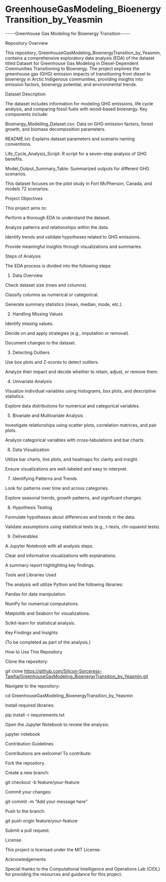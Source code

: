 # GreenhouseGasModeling_BioenergyTransition_by_Yeasmin

-----Greenhouse Gas Modeling for Bioenergy Transition-----

Repository Overview

This repository, GreenhouseGasModeling_BioenergyTransition_by_Yeasmin, contains a comprehensive exploratory data analysis (EDA) of the dataset titled Dataset for Greenhouse Gas Modeling in Diesel-Dependent Communities Transitioning to Bioenergy. The project explores the greenhouse gas (GHG) emission impacts of transitioning from diesel to bioenergy in Arctic Indigenous communities, providing insights into emission factors, bioenergy potential, and environmental trends.

Dataset Description

The dataset includes information for modeling GHG emissions, life cycle analysis, and comparing fossil fuels with wood-based bioenergy. Key components include:

Bioenergy_Modelling_Dataset.csv: Data on GHG emission factors, forest growth, and biomass decomposition parameters.

README.txt: Explains dataset parameters and scenario naming conventions.

Life_Cycle_Analysis_Script: R script for a seven-step analysis of GHG benefits.

Model_Output_Summary_Table: Summarized outputs for different GHG scenarios.

This dataset focuses on the pilot study in Fort McPherson, Canada, and models 72 scenarios.

Project Objectives

This project aims to:

Perform a thorough EDA to understand the dataset.

Analyze patterns and relationships within the data.

Identify trends and validate hypotheses related to GHG emissions.

Provide meaningful insights through visualizations and summaries.

Steps of Analysis

The EDA process is divided into the following steps:

1. Data Overview

Check dataset size (rows and columns).

Classify columns as numerical or categorical.

Generate summary statistics (mean, median, mode, etc.).

2. Handling Missing Values

Identify missing values.

Decide on and apply strategies (e.g., imputation or removal).

Document changes to the dataset.

3. Detecting Outliers

Use box plots and Z-scores to detect outliers.

Analyze their impact and decide whether to retain, adjust, or remove them.

4. Univariate Analysis

Visualize individual variables using histograms, box plots, and descriptive statistics.

Explore data distributions for numerical and categorical variables.

5. Bivariate and Multivariate Analysis

Investigate relationships using scatter plots, correlation matrices, and pair plots.

Analyze categorical variables with cross-tabulations and bar charts.

6. Data Visualization

Utilize bar charts, line plots, and heatmaps for clarity and insight.

Ensure visualizations are well-labeled and easy to interpret.

7. Identifying Patterns and Trends

Look for patterns over time and across categories.

Explore seasonal trends, growth patterns, and significant changes.

8. Hypothesis Testing

Formulate hypotheses about differences and trends in the data.

Validate assumptions using statistical tests (e.g., t-tests, chi-squared tests).

9. Deliverables

A Jupyter Notebook with all analysis steps.

Clear and informative visualizations with explanations.

A summary report highlighting key findings.

Tools and Libraries Used

The analysis will utilize Python and the following libraries:

Pandas for data manipulation.

NumPy for numerical computations.

Matplotlib and Seaborn for visualizations.

Scikit-learn for statistical analysis.

Key Findings and Insights

(To be completed as part of the analysis.)

How to Use This Repository

Clone the repository:

git clone https://github.com/Silicon-Sorceress-Tawfia/GreenhouseGasModeling_BioenergyTransition_by_Yeasmin.git

Navigate to the repository:

cd GreenhouseGasModeling_BioenergyTransition_by_Yeasmin

Install required libraries:

pip install -r requirements.txt

Open the Jupyter Notebook to review the analysis:

jupyter notebook

Contribution Guidelines

Contributions are welcome! To contribute:

Fork the repository.

Create a new branch:

git checkout -b feature/your-feature

Commit your changes:

git commit -m "Add your message here"

Push to the branch:

git push origin feature/your-feature

Submit a pull request.

License

This project is licensed under the MIT License.

Acknowledgements

Special thanks to the Computational Intelligence and Operations Lab (CIOL) for providing the resources and guidance for this project.
